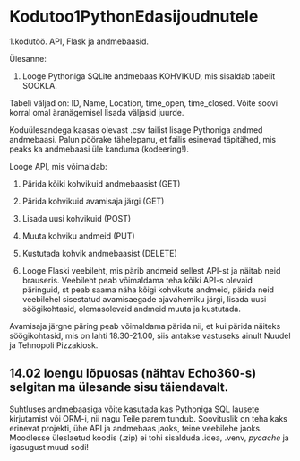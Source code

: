 # Kodutoo1PythonEdasijoudnutele
1.kodutöö. API, Flask ja andmebaasid.

Ülesanne:

1) Looge Pythoniga SQLite andmebaas KOHVIKUD, mis sisaldab tabelit SOOKLA.

Tabeli väljad on: ID, Name, Location,  time_open, time_closed. Võite soovi korral omal äranägemisel lisada väljasid juurde.

Koduülesandega kaasas olevast .csv failist lisage Pythoniga andmed andmebaasi. Palun pöörake tähelepanu, et failis esinevad täpitähed, mis peaks ka andmebaasi üle kanduma (kodeering!).

Looge API, mis võimaldab:
1) Pärida kõiki kohvikuid andmebaasist (GET)
2) Pärida kohvikuid avamisaja järgi (GET)
3) Lisada uusi kohvikuid (POST)
4) Muuta kohviku andmeid (PUT)
5) Kustutada kohvik andmebaasist (DELETE)

2) Looge Flaski veebileht, mis pärib andmeid sellest API-st ja näitab neid brauseris. Veebileht peab võimaldama teha kõiki API-s olevaid päringuid, st peab saama näha kõigi kohvikute andmeid, pärida neid veebilehel sisestatud avamisaegade ajavahemiku järgi, lisada uusi söögikohtasid, olemasolevaid andmeid muuta ja kustutada.

Avamisaja järgne päring peab võimaldama pärida nii, et kui pärida näiteks söögikohtasid, mis on lahti 18.30-21.00, siis antakse vastuseks ainult Nuudel ja Tehnopoli Pizzakiosk.

14.02 loengu lõpuosas (nähtav Echo360-s) selgitan ma ülesande sisu täiendavalt.
------------
Suhtluses andmebaasiga võite kasutada kas Pythoniga SQL lausete kirjutamist või ORM-i, nii nagu Teile parem tundub.
Soovituslik on teha kaks erinevat projekti, ühe API ja andmebaas jaoks, teine veebilehe jaoks.
Moodlesse üleslaetud koodis (.zip) ei tohi sisalduda .idea, .venv, _pycache_ ja igasugust muud sodi!
